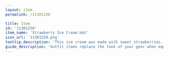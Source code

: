 ```yaml
---
layout: item
permalink: /11301250

title: Item
id: '11301250'
item_name: 'Strawberry Ice Cream Hat'
icon_url: '11301250.png'
tooltip_description: 'This ice cream was made with sweet strawberries. Since it won''t melt, you might as well wear it as a hat!'
guide_description: 'Outfit items replace the look of your gear when equipped.'
---
```

